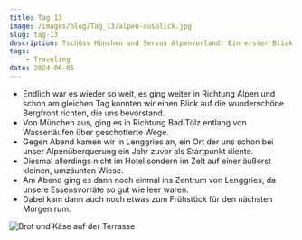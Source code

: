 ```yaml
---
title: Tag 13
image: /images/blog/Tag_13/alpen-ausblick.jpg
slug: tag-13
description: Tschüss München und Servus Alpenvorland! Ein erster Blick wird uns nicht vorenthalten!
tags: 
    - Traveling
date: 2024-06-05
---
```


- Endlich war es wieder so weit, es ging weiter in Richtung Alpen und schon am gleichen Tag konnten wir einen Blick auf die wunderschöne Bergfront richten, die uns bevorstand.
- Von München aus, ging es in Richtung Bad Tölz entlang von Wasserläufen über geschotterte Wege.
- Gegen Abend kamen wir in Lenggries an, ein Ort der uns schon bei unser Alpenüberquerung ein Jahr zuvor als Startpunkt diente.
- Diesmal allerdings nicht im Hotel sondern im Zelt auf einer äußerst kleinen, umzäunten Wiese.
- Am Abend ging es dann noch einmal ins Zentrum von Lenggries, da unsere Essensvorräte so gut wie leer waren.
- Dabei kam dann auch noch etwas zum Frühstück für den nächsten Morgen rum.

![Brot und Käse auf der Terrasse](/images/blog/Tag_13/lenggries.jpg)